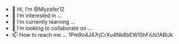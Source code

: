 - 👋 Hi, I’m @Myzafer12
- 👀 I’m interested in ...
- 🌱 I’m currently learning ...
- 💞️ I’m looking to collaborate on ...
- 📫 How to reach me ...
1Pm9o4J47rjCrXu4Nk8bEW15hFiUo1ABUk
<!---
Myzafer12/Myzafer12 is a ✨ special ✨ repository because its `README.md` (this file) appears on your GitHub profile.
You can click the Preview link to take a look at your changes.
--->
